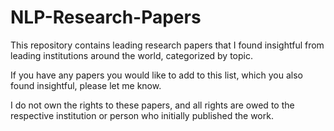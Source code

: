 # NLP-Research-Papers

This repository contains leading research papers that I found insightful from leading institutions around the world, categorized by topic.

If you have any papers you would like to add to this list, which you also found insightful, please let me know.

I do not own the rights to these papers, and all rights are owed to the respective institution or person who initially published the work.
